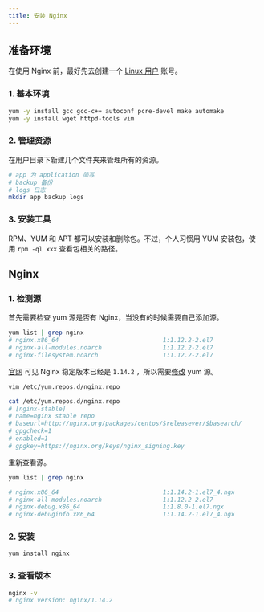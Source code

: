 ```yaml
---
title: 安装 Nginx
---
```


## 准备环境

在使用 Nginx 前，最好先去创建一个 [Linux 用户](/OS/centos/add-user) 账号。

### 1. 基本环境

```bash
yum -y install gcc gcc-c++ autoconf pcre-devel make automake
yum -y install wget httpd-tools vim
```

### 2. 管理资源

在用户目录下新建几个文件夹来管理所有的资源。

```bash
# app 为 application 简写
# backup 备份
# logs 日志
mkdir app backup logs
```

### 3. 安装工具

RPM、YUM 和 APT 都可以安装和删除包。不过，个人习惯用 YUM 安装包，使用 `rpm -ql xxx` 查看包相关的路径。

## Nginx

### 1. 检测源

首先需要检查 yum 源是否有 Nginx，当没有的时候需要自己添加源。

```bash
yum list | grep nginx
# nginx.x86_64                             1:1.12.2-2.el7                  epel   
# nginx-all-modules.noarch                 1:1.12.2-2.el7                  epel   
# nginx-filesystem.noarch                  1:1.12.2-2.el7    
```

[官网](http://nginx.org/en/download.html) 可见 Nginx 稳定版本已经是 `1.14.2` ，所以需要[修改](http://nginx.org/en/linux_packages.html) yum 源。

```bash
vim /etc/yum.repos.d/nginx.repo

cat /etc/yum.repos.d/nginx.repo
# [nginx-stable]
# name=nginx stable repo
# baseurl=http://nginx.org/packages/centos/$releasever/$basearch/
# gpgcheck=1
# enabled=1
# gpgkey=https://nginx.org/keys/nginx_signing.key

```

重新查看源。

```bash
yum list | grep nginx 

# nginx.x86_64                             1:1.14.2-1.el7_4.ngx            nginx-stable
# nginx-all-modules.noarch                 1:1.12.2-2.el7                  epel   
# nginx-debug.x86_64                       1:1.8.0-1.el7.ngx               nginx-stable
# nginx-debuginfo.x86_64                   1:1.14.2-1.el7_4.ngx            nginx-stable
```

### 2. 安装

```bash
yum install nginx
```

### 3. 查看版本

```bash
nginx -v
# nginx version: nginx/1.14.2
```